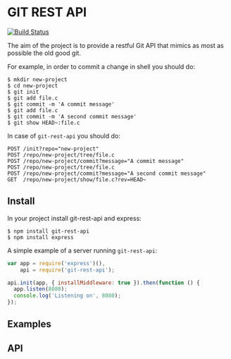 # GIT REST API

[![Build Status](https://travis-ci.org/korya/node-git-rest-api.png?branch=master)](https://travis-ci.org/korya/node-git-rest-api)

The aim of the project is to provide a restful Git API that
mimics as most as possible the old good git.

For example, in order to commit a change in shell you should do:
```shell
$ mkdir new-project
$ cd new-project
$ git init
$ git add file.c
$ git commit -m 'A commit message'
$ git add file.c
$ git commit -m 'A second commit message'
$ git show HEAD~:file.c
```

In case of `git-rest-api` you should do:
```shell
POST /init?repo="new-project"
POST /repo/new-project/tree/file.c
POST /repo/new-project/commit?message="A commit message"
POST /repo/new-project/tree/file.c
POST /repo/new-project/commit?message="A second commit message"
GET  /repo/new-project/show/file.c?rev=HEAD~
```

## Install

In your project install git-rest-api and express:
```shell
$ npm install git-rest-api
$ npm install express
```

A simple example of a server running `git-rest-api`:
```javascript
var app = require('express')(),
    api = require('git-rest-api');

api.init(app, { installMiddleware: true }).then(function () {
  app.listen(8080);
  console.log('Listening on', 8080);
});
```

## Examples

## API
